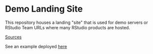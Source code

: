 # Demo Landing Site

This repository houses a landing "site" that is used for demo servers or
RStudio Team URLs where many RStudio products are hosted.

[Sources](https://github.com/sol-eng/demo-landing-site)

See an example deployed [here](https://colorado.rstudio.com)
